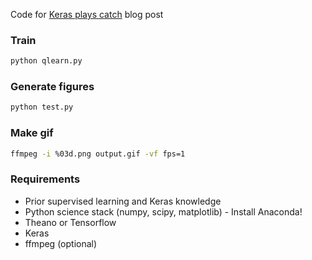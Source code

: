 Code for [Keras plays catch]() blog post

### Train
```bash
python qlearn.py
```

### Generate figures
```bash
python test.py
```

### Make gif
```bash
ffmpeg -i %03d.png output.gif -vf fps=1
```

### Requirements
* Prior supervised learning and Keras knowledge
* Python science stack (numpy, scipy, matplotlib) - Install Anaconda!
* Theano or Tensorflow
* Keras
* ffmpeg (optional)